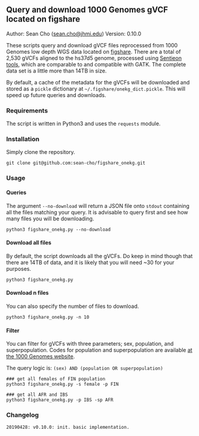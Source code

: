 ## Query and download 1000 Genomes gVCF located on figshare

Author: Sean Cho (sean.cho@jhmi.edu)
Version: 0.10.0

These scripts query and download gVCF files reprocessed from 1000 Genomes low depth
WGS data located on [figshare](https://figshare.com/collections/1000_Genomes_gVCFs/4414307).
There are a total of 2,530 gVCFs aligned to the hs37d5 genome, processed using
[Sentieon tools](http://www.sentieon.com/), which are comparable to and compatible with GATK.
The complete data set is a little more than 14TB in size.

By default, a cache of the metadata for the gVCFs will be downloaded and stored as
a `pickle` dictionary at `~/.figshare/onekg_dict.pickle`. This will speed up future
queries and downloads.

### Requirements

The script is written in Python3 and uses the `requests` module.

### Installation

Simply clone the repository.

```
git clone git@github.com:sean-cho/figshare_onekg.git
```

### Usage

#### Queries

The argument `--no-download` will return a JSON file onto `stdout` containing all
the files matching your query. It is advisable to query first and see how many files
you will be downloading.

```
python3 figshare_onekg.py --no-download
```

#### Download all files

By default, the script downloads all the gVCFs. Do keep in mind though that there
are 14TB of data, and it is likely that you will need ~30 for your purposes.

```
python3 figshare_onekg.py
```

#### Download n files

You can also specify the number of files to download.

```
python3 figshare_onekg.py -n 10
```

#### Filter

You can filter for gVCFs with three parameters; sex, population, and superpopulation.
Codes for population and superpopulation are available [at the 1000 Genomes website](http://www.internationalgenome.org/category/population).

The query logic is: `(sex) AND (population OR superpopulation)`

```
### get all females of FIN population
python3 figshare_onekg.py -s female -p FIN

### get all AFR and IBS
python3 figshare_onekg.py -p IBS -sp AFR
```

### Changelog

```
20190428: v0.10.0: init. basic implementation.
```
